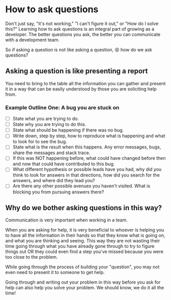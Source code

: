 # How to ask questions

Don't just say, "it's not working," "I can't figure it out," or "How do I solve this?" Learning how to ask questions is an integral part of growing as a developer. The better questions you ask, the better you can communicate with a development team.

So if asking a question is not like asking a question, 😵 how do we ask questions?

## Asking a question is like presenting a report

You need to bring to the table all the information you can gather and present it in a way that can be easily understood by those you are soliciting help from.

### Example Outline One: A bug you are stuck on

- [ ] State what you are trying to do.
- [ ] State why you are trying to do this.
- [ ] State what should be happening if there was no bug.
- [ ] Write down, step by step, how to reproduce what is happening and what to look for to see the bug.
- [ ] State what is the result when this happens. Any error messages, bugs, share the messages and stack trace.
- [ ] If this was NOT happening before, what could have changed before then and now that could have contributed to this bug.
- [ ] What different hypothesis or possible leads have you had, why did you think to look for answers in that directions, how did you search for the answers, and where did they lead you?
- [ ] Are there any other possible avenues you haven't visited. What is blocking you from pursuing answers there?

## Why do we bother asking questions in this way?

Communication is very important when working in a team.

When you are asking for help, it is very beneficial to whoever is helping you to have all the information in their hands so that they know what is going on, and what you are thinking and seeing. This way they are not wasting their time going through what you have already gone through to try to figure things out OR they could even find a step you've missed because you were too close to the problem.

While going through the process of building your "question", you may not even need to present it to someone to get help.

Going through and writing out your problem in this way before you ask for help can also help you solve your problem. We should know, we do it all the time!